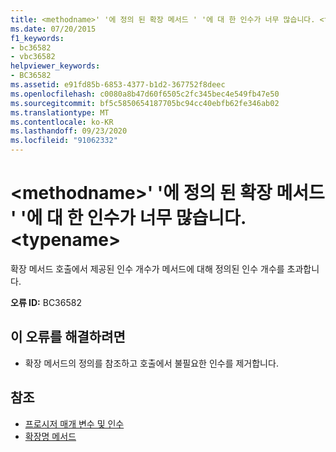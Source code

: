 ```yaml
---
title: <methodname>' '에 정의 된 확장 메서드 ' '에 대 한 인수가 너무 많습니다. <typename>
ms.date: 07/20/2015
f1_keywords:
- bc36582
- vbc36582
helpviewer_keywords:
- BC36582
ms.assetid: e91fd85b-6853-4377-b1d2-367752f8deec
ms.openlocfilehash: c0080a8b47d60f6505c2fc345bec4e549fb47e50
ms.sourcegitcommit: bf5c5850654187705bc94cc40ebfb62fe346ab02
ms.translationtype: MT
ms.contentlocale: ko-KR
ms.lasthandoff: 09/23/2020
ms.locfileid: "91062332"
---
```

# <a name="too-many-arguments-to-extension-method-methodname-defined-in-typename"></a>\<methodname>' '에 정의 된 확장 메서드 ' '에 대 한 인수가 너무 많습니다. \<typename>

확장 메서드 호출에서 제공된 인수 개수가 메서드에 대해 정의된 인수 개수를 초과합니다.  
  
 **오류 ID:** BC36582  
  
## <a name="to-correct-this-error"></a>이 오류를 해결하려면  
  
- 확장 메서드의 정의를 참조하고 호출에서 불필요한 인수를 제거합니다.  
  
## <a name="see-also"></a>참조

- [프로시저 매개 변수 및 인수](../programming-guide/language-features/procedures/procedure-parameters-and-arguments.md)
- [확장명 메서드](../programming-guide/language-features/procedures/extension-methods.md)
